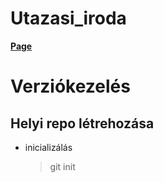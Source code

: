 # Utazasi_iroda

[**Page**](https://atoti2.github.io/Utazasi_iroda/)


# Verziókezelés

## Helyi repo létrehozása

- inicializálás
    > git init